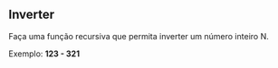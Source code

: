 ## Inverter

Faça uma função recursiva que permita inverter um número inteiro N.

Exemplo: **123 - 321**
